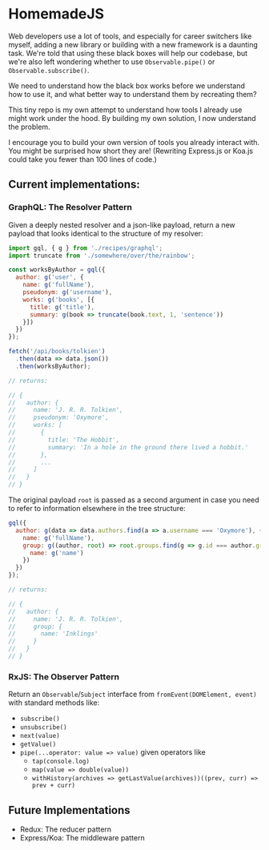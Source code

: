 # HomemadeJS

Web developers use a lot of tools, and especially for career switchers like myself, adding a new library or building with a new framework is a daunting task. We're told that using these black boxes will help our codebase, but we're also left wondering whether to use `Observable.pipe()` or `Observable.subscribe()`.

We need to understand how the black box works before we understand how to use it, and what better way to understand them by recreating them?

This tiny repo is my own attempt to understand how tools I already use might work under the hood. By building my own solution, I now understand the problem.

I encourage you to build your own version of tools you already interact with. You might be surprised how short they are! (Rewriting Express.js or Koa.js could take you fewer than 100 lines of code.)

## Current implementations:
### GraphQL: The Resolver Pattern
Given a deeply nested resolver and a json-like payload, return a new payload that looks identical to the structure of my resolver:
```js
import gql, { g } from './recipes/graphql';
import truncate from './somewhere/over/the/rainbow';

const worksByAuthor = gql({
  author: g('user', {
    name: g('fullName'),
    pseudonym: g('username'),
    works: g('books', [{
      title: g('title'),
      summary: g(book => truncate(book.text, 1, 'sentence'))
    }])
  })
});

fetch('/api/books/tolkien')
  .then(data => data.json())
  .then(worksByAuthor);

// returns:

// {
//   author: {
//     name: 'J. R. R. Tolkien',
//     pseudonym: 'Oxymore',
//     works: [
//       {
//         title: 'The Hobbit',
//         summary: 'In a hole in the ground there lived a hobbit.'
//       },
//       ...
//     ]
//   }
// }
```
The original payload `root` is passed as a second argument in case you need to refer to information elsewhere in the tree structure:

```js
gql({
  author: g(data => data.authors.find(a => a.username === 'Oxymore'), {
    name: g('fullName'),
    group: g((author, root) => root.groups.find(g => g.id === author.groupId), {
      name: g('name')
    })
  })
});

// returns:

// {
//   author: {
//     name: 'J. R. R. Tolkien',
//     group: {
//       name: 'Inklings'
//     }
//   }
// }
```

### RxJS: The Observer Pattern
Return an `Observable`/`Subject` interface from `fromEvent(DOMElement, event)` with standard methods like:
- `subscribe()`
- `unsubscribe()`
- `next(value)`
- `getValue()`
- `pipe(...operator: value => value)` given operators like
  - `tap(console.log)`
  - `map(value => double(value))`
  - `withHistory(archives => getLastValue(archives))((prev, curr) => prev + curr)`
  
## Future Implementations
- Redux: The reducer pattern
- Express/Koa: The middleware pattern
